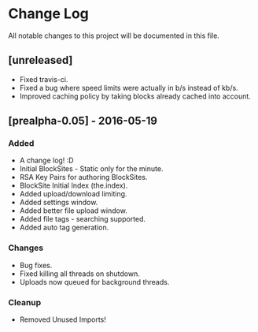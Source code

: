 # Change Log
All notable changes to this project will be documented in this file.

## [unreleased]
- Fixed travis-ci.
- Fixed a bug where speed limits were actually in b/s instead of kb/s.
- Improved caching policy by taking blocks already cached into account.

## [prealpha-0.05] - 2016-05-19
### Added
- A change log! :D
- Initial BlockSites - Static only for the minute.
- RSA Key Pairs for authoring BlockSites.
- BlockSite Initial Index (the.index).
- Added upload/download limiting.
- Added settings window.
- Added better file upload window.
- Added file tags - searching supported.
- Added auto tag generation.

### Changes
- Bug fixes.
- Fixed killing all threads on shutdown.
- Uploads now queued for background threads.

### Cleanup
- Removed Unused Imports!
